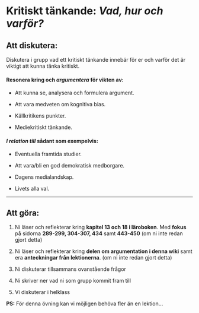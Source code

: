 # Kritiskt tänkande: *Vad, hur och varför?*

## Att diskutera:

Diskutera i grupp vad ett kritiskt tänkande innebär för er och varför det är viktigt att kunna tänka kritiskt.

#### Resonera kring och *argumentera* för vikten av:

- Att kunna se, analysera och formulera argument.

- Att vara medveten om kognitiva bias.

- Källkritikens punkter.

- Mediekritiskt tänkande.


#### *I relation till* sådant som exempelvis:

- Eventuella framtida studier.

- Att vara/bli en god demokratisk medborgare.

- Dagens medialandskap.

- Livets alla val.

***

## Att göra:

1. Ni läser och reflekterar kring **kapitel 13 och 18 i läroboken**. Med **fokus** på sidorna **289-299, 304-307, 434** samt **443-450** (om ni inte redan gjort detta)

2. Ni läser och reflekterar kring **delen om argumentation i denna wiki** samt era **anteckningar från lektionerna**. (om ni inte redan gjort detta)

3. Ni diskuterar tillsammans ovanstående frågor

4. Ni skriver ner vad ni som grupp kommit fram till

5. Vi diskuterar i helklass

**PS:** För denna övning kan vi möjligen behöva fler än en lektion...




